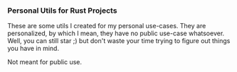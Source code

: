 ### Personal Utils for Rust Projects

These are some utils I created for my personal use-cases. They are personalized, by which I mean, they have no public use-case whatsoever. Well, you can still star ;) but don't waste your time trying to figure out things you have in mind.

Not meant for public use.
